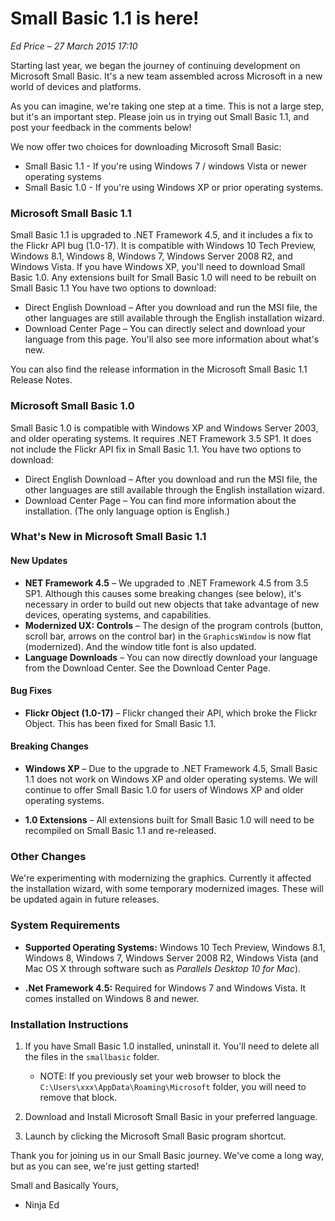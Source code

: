 # Small Basic 1.1 is here!

*Ed Price &ndash; 27 March 2015 17:10*

Starting last year, we began the journey of continuing development on
Microsoft Small Basic. It's a new team assembled across Microsoft in a
new world of devices and platforms.

As you can imagine, we're taking one step at a time. This is not a large
step, but it's an important step. Please join us in trying out Small Basic
1.1, and post your feedback in the comments below!

We now offer two choices for downloading Microsoft Small Basic:

- Small Basic 1.1 - If you're using Windows 7 / windows Vista or newer
  operating systems
- Small Basic 1.0 - If you're using Windows XP or prior operating
  systems.
  

### Microsoft Small Basic 1.1

Small Basic 1.1 is upgraded to .NET Framework 4.5, and it includes a fix
to the Flickr API bug (1.0-17). It is compatible with Windows 10 Tech
Preview, Windows 8.1, Windows 8, Windows 7, Windows Server 2008 R2, and
Windows Vista. If you have Windows XP, you'll need to download Small Basic
1.0. Any extensions built for Small Basic 1.0 will need to be rebuilt on
Small Basic 1.1 You have two options to download:

- Direct English Download &ndash; After you download and run the MSI file,
  the other languages are still available through the English installation
  wizard.
- Download Center Page &ndash; You can directly select and download your
  language from this page. You'll also see more information about what's
  new.
  
You can also find the release information in the Microsoft Small Basic 1.1
Release Notes.


### Microsoft Small Basic 1.0

Small Basic 1.0 is compatible with Windows XP and Windows Server 2003, and
older operating systems. It requires .NET Framework 3.5 SP1. It does not
include the Flickr API fix in Small Basic 1.1. You have two options to
download:

- Direct English Download &ndash; After you download and run the MSI file,
  the other languages are still available through the English installation
  wizard.
- Download Center Page &ndash; You can find more information about the
  installation. (The only language option is English.)
  
  
### What's New in Microsoft Small Basic 1.1

#### New Updates

- **NET Framework 4.5** &ndash; We upgraded to .NET Framework 4.5 from 3.5
  SP1. Although this causes some breaking changes (see below), it's necessary
  in order to build out new objects that take advantage of new devices,
  operating systems, and capabilities.
- **Modernized UX: Controls** &ndash; The design of the program controls
  (button, scroll bar, arrows on the control bar) in the `GraphicsWindow` is
  now flat (modernized). And the window title font is also updated.
- **Language Downloads** &ndash; You can now directly download your language
  from the Download Center. See the Download Center Page.
  
  
#### Bug Fixes

- **Flickr Object (1.0-17)** &ndash; Flickr changed their API, which broke the
  Flickr Object. This has been fixed for Small Basic 1.1.
  
  
#### Breaking Changes

- **Windows XP** &ndash; Due to the upgrade to .NET Framework 4.5, Small Basic 1.1
  does not work on Windows XP and older operating systems. We will continue to offer
  Small Basic 1.0 for users of Windows XP and older operating systems.
  
- **1.0 Extensions** &ndash; All extensions built for Small Basic 1.0 will need to
  be recompiled on Small Basic 1.1 and re-released.
  
  
### Other Changes

We're experimenting with modernizing the graphics. Currently it affected the
installation wizard, with some temporary modernized images. These will be updated
again in future releases.


### System Requirements

- **Supported Operating Systems:** Windows 10 Tech Preview, Windows 8.1, Windows 8,
  Windows 7, Windows Server 2008 R2, Windows Vista (and Mac OS X through software
  such as *Parallels Desktop 10 for Mac*).
  
- **.Net Framework 4.5:** Required for Windows 7 and Windows Vista. It comes installed
  on Windows 8 and newer.
  
  
### Installation Instructions

1. If you have Small Basic 1.0 installed, uninstall it. You'll need to delete all the
   files in the `smallbasic` folder.
   
    - NOTE: If you previously set your web browser to block the 
      `C:\Users\xxx\AppData\Roaming\Microsoft` folder, you will need to remove that
      block.
      
2. Download and Install Microsoft Small Basic in your preferred language.

3. Launch by clicking the Microsoft Small Basic program shortcut.


Thank you for joining us in our Small Basic journey. We've come a long way, but as
you can see, we're just getting started!

Small and Basically Yours,  
- Ninja Ed